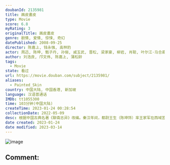 ```yaml
---
doubanId: 2135981
title: 画皮畫皮
type: Movie
score: 6.8
myRating: 3
originalTitle: 画皮畫皮
genre: 剧情, 爱情, 惊悚, 奇幻
datePublished: 2008-09-25
director: 陈嘉上, 钱永强, 高林豹
actor: 周迅, 陈坤, 甄子丹, 孙俪, 戚玉武, 晋松, 梁家豪, 柳岩, 肖聪, 叶尔江·马合甫什, 谭安业, 闻洋, 赵长洲, 李奇龙, 曲大雷, 向恬冉, 韩振华, 金粮, 戴小轶, 陈敏渝, 王巧玉, 周恩恩, 金雁, 戚云鹏, 柳景溪
author: 刘浩良, 邝文伟, 陈嘉上, 蒲松龄
tags:
  - Movie
state: 看过
url: https://movie.douban.com/subject/2135981/
aliases:
  - Painted_Skin
country: 中国大陆, 中国香港, 新加坡
language: 汉语普通话
IMDb: tt1055300
time: 103分钟(中国大陆)
createTime: 2023-01-24 00:28:54
collectionDate: 2022-05-09
desc: 根据中国古典名著《聊斋志异》改编。秦汉年间，都尉王生（陈坤饰）率王家军在西域苦战，并救回一女子小唯（周迅饰）。王生并没有看到在他到来之前，小唯刚刚吞食完人心以保持人形。九霄美狐小唯对王生一见钟情...
date created: 2023-01-24
date modified: 2023-03-14
---
```


![image](p462058001.jpg)

Comment:
---
